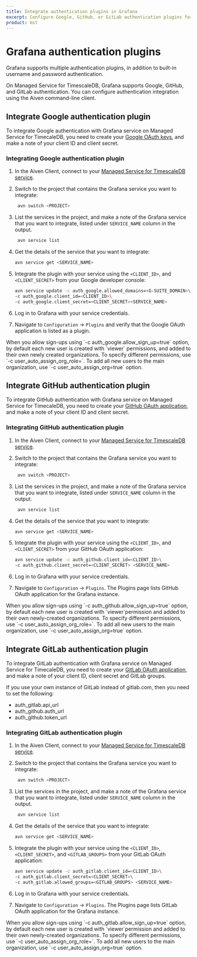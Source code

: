 ```yaml
---
title: Integrate authentication plugins in Grafana
excerpt: Configure Google, GitHub, or GitLab authentication plugins for Grafana
product: mst
---
```


# Grafana authentication plugins

Grafana supports multiple authentication plugins, in addition to
built-in username and password authentication.

On Managed Service for TimescaleDB, Grafana supports Google, GitHub, and
GitLab authentication.
You can configure authentication integration using the Aiven command-line client.

## Integrate Google authentication plugin

To integrate Google authentication with Grafana service on Managed
Service for TimecaleDB, you need to create your
[Google OAuth keys][google-oauth-keys], and make a note of your client
ID and client secret.

<procedure>

### Integrating Google authentication plugin

1.  In the Aiven Client, connect to your
    [Managed Service for TimescaleDB service][aiven-client-mst].

1.  Switch to the project that contains the Grafana service you want to
    integrate:

    ```bash
     avn switch <PROJECT>
    ```

1.  List the services in the project, and make a note of the Grafana service
    that you want to integrate, listed under `SERVICE_NAME` column in the
    output.

    ```bash
     avn service list
    ```

1.  Get the details of the service that you want to integrate:

    ```bash
    avn service get <SERVICE_NAME>
    ```

1.  Integrate the plugin with your service using the `<CLIENT_ID>`, and
    `<CLIENT_SECRET>` from your Google developer console:

    ```bash
    avn service update -c auth_google.allowed_domains=<G-SUITE_DOMAIN>\
    -c auth_google.client_id=<CLIENT_ID>\
    -c auth_google.client_secret=<CLIENT_SECRET><SERVICE_NAME>
    ```

1.  Log in to Grafana with your service credentials.

1.  Navigate to `Configuration` → `Plugins` and verify that the
    Google OAuth application is listed as a plugin.

<highlight type="note">
     When you allow sign-ups using `-c auth_google.allow_sign_up=true` option,
     by default each new user is created with `viewer` permissions, and added to
     their own newly created organizations. To specify different permissions,
     use `-c user_auto_assign_org_role=<role name>`. To add all new users
     to the main organization, use `-c user_auto_assign_org=true` option.

</highlight>

</procedure>

## Integrate GitHub authentication plugin

To integrate GitHub authentication with Grafana service on Managed Service
for TimecaleDB, you need to create your
[GitHub OAuth application][github-oauth-keys], and make a note of
your client ID and client secret.

<procedure>

### Integrating GitHub authentication plugin

1.  In the Aiven Client, connect to your
    [Managed Service for TimescaleDB service][aiven-client-mst].

1.  Switch to the project that contains the Grafana service you want to
    integrate:

    ```bash
     avn switch <PROJECT>
    ```

1.  List the services in the project, and make a note of the Grafana service
    that you want to integrate, listed under `SERVICE_NAME` column in the
    output.

    ```bash
     avn service list
    ```

1.  Get the details of the service that you want to integrate:

    ```bash
    avn service get <SERVICE_NAME>
    ```

1.  Integrate the plugin with your service using the `<CLIENT_ID>`, and
    `<CLIENT_SECRET>` from your GitHub OAuth application:

    ```bash
    avn service update -c auth_github.client_id=<CLIENT_ID>\
    -c auth_github.client_secret=<CLIENT_SECRET> <SERVICE_NAME>
    
    ```

1.  Log in to Grafana with your service credentials.
1.  Navigate to `Configuration` → `Plugins`. The Plugins page lists
    GitHub OAuth application for the Grafana instance.

<highlight type="note">
     When you allow sign-ups using `-c auth_github.allow_sign_up=true` option,
     by default each new user is created with `viewer`permission and added to
     their own newly-created organizations. To specify different permissions,
     use `-c user_auto_assign_org_role=<role name>`. To add all new users
     to the main organization, use `-c user_auto_assign_org=true` option.

</highlight>

</procedure>

## Integrate GitLab authentication plugin

To integrate GitLab authentication with Grafana service on Managed
Service for TimecaleDB, you need to create your [GitLab OAuth
application][gitlab-oauth-keys], and make a note of your client ID, client
secret and GitLab groups.

If you use your own instance of GitLab instead of gitlab.com, then you need to
set the following:

*   auth_gitlab.api_url
*   auth_github.auth_url
*   auth_github.token_url

<procedure>

### Integrating GitLab authentication plugin

1.  In the Aiven Client, connect to your
    [Managed Service for TimescaleDB service][aiven-client-mst].

1.  Switch to the project that contains the Grafana service you want to
    integrate:

    ```bash
     avn switch <PROJECT>
    ```

1.  List the services in the project, and make a note of the Grafana service
    that you want to integrate, listed under `SERVICE_NAME` column in the
    output.

    ```bash
     avn service list
    ```

1.  Get the details of the service that you want to integrate:

    ```bash
    avn service get <SERVICE_NAME>
    ```

1.  Integrate the plugin with your service using the `<CLIENT_ID>`,
    `<CLIENT_SECRET>`, and `<GITLAB_GROUPS>` from your GitLab OAuth application:

    ```bash
    avn service update -c auth_gitlab.client_id=<CLIENT_ID>\
    -c auth_gitlab.client_secret=<CLIENT_SECRET>\
    -c auth_gitlab.allowed_groups=<GITLAB_GROUPS> <SERVICE_NAME>
    
    ```

1.  Log in to Grafana with your service credentials.

1.  Navigate to `Configuration` → `Plugins`. The Plugins page lists
    GitLab OAuth application for the Grafana instance.

<highlight type="note">
     When you allow sign-ups using `-c auth_gitlab.allow_sign_up=true` option,
     by default each new user is created with `viewer`permission and added to
     their own newly-created organizations. To specify different permissions,
     use `-c user_auto_assign_org_role=<role name>`. To add all new users
     to the main organization, use `-c user_auto_assign_org=true` option.

</highlight>

</procedure>

[aiven-client-mst]: /mst/:currentVersion:/aiven-client-install
[google-oauth-keys]: https://grafana.com/docs/grafana/v9.0/setup-grafana/configure-security/configure-authentication/google/
[github-oauth-keys]: https://grafana.com/docs/grafana/v9.0/setup-grafana/configure-security/configure-authentication/github/
[gitlab-oauth-keys]: https://grafana.com/docs/grafana/v9.0/setup-grafana/configure-security/configure-authentication/gitlab/
